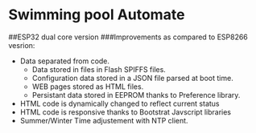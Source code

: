 # Swimming pool Automate
##ESP32 dual core version
###Improvements as compared to ESP8266 vesrion:

* Data separated from code.
	* Data stored in files in Flash SPIFFS files.
	* Configuration data stored in a JSON file parsed at boot time.
	* WEB pages stored as HTML files.
	* Persistant data stored in EEPROM thanks to Preference library.
* HTML code is dynamically changed to reflect current status
* HTML code is responsive thanks to Bootstrat Javscript libraries
* Summer/Winter Time adjustement with NTP client.